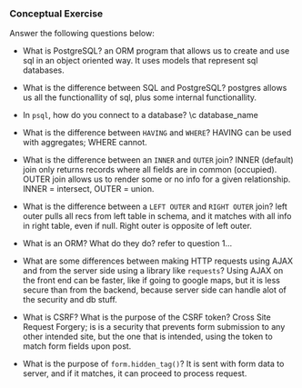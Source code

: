 ### Conceptual Exercise

Answer the following questions below:

- What is PostgreSQL? an ORM program that allows us to create and use sql in an object oriented way.  It uses models that represent sql databases.

- What is the difference between SQL and PostgreSQL?  postgres allows us all the functionallity of sql, plus some internal functionallity.

- In `psql`, how do you connect to a database? \c database_name

- What is the difference between `HAVING` and `WHERE`? HAVING can be used with aggregates; WHERE cannot. 

- What is the difference between an `INNER` and `OUTER` join? INNER (default) join only returns records where all fields are in common (occupied).  OUTER join allows us to render some or no info for a given relationship.  INNER = intersect, OUTER = union.

- What is the difference between a `LEFT OUTER` and `RIGHT OUTER` join? left outer pulls all recs from left table in schema, and it matches with all info in right table, even if null.  Right outer is opposite of left outer.

- What is an ORM? What do they do?  refer to question 1...

- What are some differences between making HTTP requests using AJAX 
  and from the server side using a library like `requests`?  Using AJAX on the front end can be faster, like if going to google maps, but it is less secure than from the backend, because server side can handle alot of the security and db stuff.

- What is CSRF? What is the purpose of the CSRF token?  Cross Site Request Forgery; is is a security that prevents form submission to any other intended site, but the one that is intended, using the token to match form fields upon post.

- What is the purpose of `form.hidden_tag()`?  It is sent with form data to server, and if it matches, it can proceed to process request.
